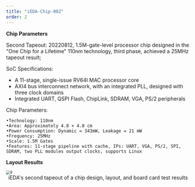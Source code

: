 ```yaml
---
title: "iEDA-Chip-002"
order: 2
---
```



**Chip Parameters**

Second Tapeout: 20220812, 1.5M-gate-level processor chip designed in the "One Chip for a Lifetime" 110nm technology, third phase, achieved a 25MHz tapeout result;

SoC Specifications:

* A 11-stage, single-issue RV64I MAC processor core
* AXI4 bus interconnect network, with an integrated PLL, designed with three clock domains
* Integrated UART, QSPI Flash, ChipLink, SDRAM, VGA, PS/2 peripherals

Chip Parameters:

```
•Technology: 110nm
•Area: Approximately 4.8 × 4.8 cm
•Power Consumption: Dynamic = 343mW, Leakage = 21 mW
•Frequency: 25MHz
•Scale: 1.5M Gates
•Features: 11-stage pipeline with cache, IPs: UART, VGA, PS/2, SPI, SDRAM, two PLL modules output clocks, supports Linux
```


**Layout Results**

<img src="/res/images/activities/tapeout/fig2.png" alt="6" style="zoom:70%;" title ="iEDA's second tapeout of a chip design, layout, and board card test results" />
<center>iEDA's second tapeout of a chip design, layout, and board card test results</center>